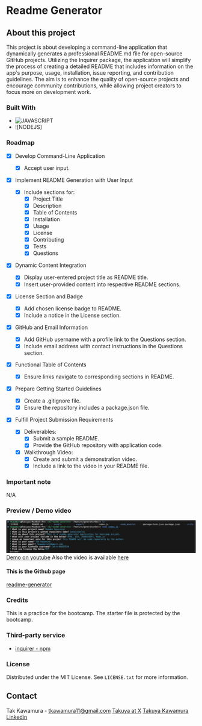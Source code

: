 # Readme Generator

## About this project

This project is about developing a command-line application that dynamically generates a professional README.md file for open-source GitHub projects. Utilizing the Inquirer package, the application will simplify the process of creating a detailed README that includes information on the app's purpose, usage, installation, issue reporting, and contribution guidelines. The aim is to enhance the quality of open-source projects and encourage community contributions, while allowing project creators to focus more on development work.

### Built With

- ![JAVASCRIPT]
- ![NODEJS]

### Roadmap

- [x] Develop Command-Line Application

  - [x] Accept user input.

- [x] Implement README Generation with User Input

  - [x] Include sections for:
    - [x] Project Title
    - [x] Description
    - [x] Table of Contents
    - [x] Installation
    - [x] Usage
    - [x] License
    - [x] Contributing
    - [x] Tests
    - [x] Questions

- [x] Dynamic Content Integration

  - [x] Display user-entered project title as README title.
  - [x] Insert user-provided content into respective README sections.

- [x] License Section and Badge

  - [x] Add chosen license badge to README.
  - [x] Include a notice in the License section.

- [x] GitHub and Email Information

  - [x] Add GitHub username with a profile link to the Questions section.
  - [x] Include email address with contact instructions in the Questions section.

- [x] Functional Table of Contents

  - [x] Ensure links navigate to corresponding sections in README.

- [x] Prepare Getting Started Guidelines

  - [x] Create a .gitignore file.
  - [x] Ensure the repository includes a package.json file.

- [x] Fulfill Project Submission Requirements
  - [x] Deliverables:
    - [x] Submit a sample README.
    - [x] Provide the GitHub repository with application code.
  - [x] Walkthrough Video:
    - [x] Create and submit a demonstration video.
    - [x] Include a link to the video in your README file.

### Important note

N/A

### Preview / Demo video

![Preview](./assets/images/demo.png)
[Demo on youtube](https://www.youtube.com/watch?v=PueJbUTm77Y)
Also the video is available [here](https://drive.google.com/drive/u/0/folders/186fex8fNqKzf1FexZepadjOEu9Sk73qW)

#### This is the Github page

[readme-generator](https://sebecjeanluc.github.io/readme-generator/)

### Credits

This is a practice for the bootcamp. The starter file is protected by the bootcamp.

### Third-party service

- [inquirer - npm](https://www.npmjs.com/package/inquirer)

### License

Distributed under the MIT License. See `LICENSE.txt` for more information.

## Contact

Tak Kawamura - tkawamura11@gmail.com
[Takuya at X](https://x.com/_takuyakawamura)
[Takuya Kawamura Linkedin](https://www.linkedin.com/in/tak-k-8b657828/)

<!-- MARKDOWN LINKS & IMAGES -->
<!-- https://www.markdownguide.org/basic-syntax/#reference-style-links -->

[HTML]: https://img.shields.io/badge/HTML-orange
[CSS]: https://img.shields.io/badge/CSS-blue
[BOOTSTRAP]: https://img.shields.io/badge/BOOTSTRAP-lightblue
[JAVASCRIPT]: https://img.shields.io/badge/Javascript-yellow
[JQUERY]: https://img.shields.io/badge/JQUERY-lightblue
[DAYJS]: https://img.shields.io/badge/DAYJS-orange
[WEBAPI]: https://img.shields.io/badge/WEBAPI-orange
